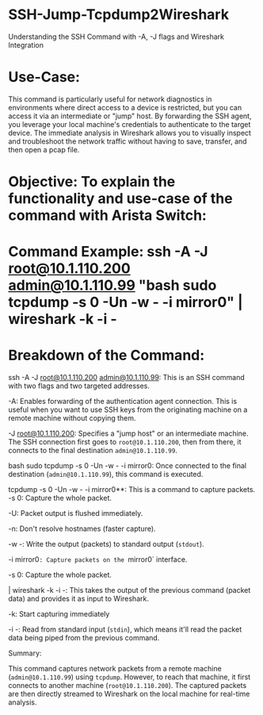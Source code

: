 # SSH-Jump-Tcpdump2Wireshark
Understanding the SSH Command with -A, -J flags and Wireshark Integration 
 
   
# Use-Case: 

This command is particularly useful for network diagnostics in environments where direct access to a device is restricted, but you can access it via an intermediate or "jump" host. By forwarding the SSH agent, you leverage your local machine's credentials to authenticate to the target device. The immediate analysis in Wireshark allows you to visually inspect and troubleshoot the network traffic without having to save, transfer, and then open a pcap file. 
 
# Objective: To explain the functionality and use-case of the command with Arista Switch: 
 
# Command Example: ssh -A -J root@10.1.110.200 admin@10.1.110.99 "bash sudo tcpdump -s 0 -Un -w - -i mirror0" | wireshark -k -i - 
 
# Breakdown of the Command: 
  
ssh -A -J root@10.1.110.200 admin@10.1.110.99: This is an SSH command with two flags and two targeted addresses. 

 -A: Enables forwarding of the authentication agent connection. This is useful when you want to use SSH keys from the originating machine on a remote machine without copying them. 

 -J root@10.1.110.200: Specifies a "jump host" or an intermediate machine. The SSH connection first goes to `root@10.1.110.200`, then from there, it connects to the final destination `admin@10.1.110.99`. 
  
bash sudo tcpdump -s 0 -Un -w - -i mirror0: Once connected to the final destination (`admin@10.1.110.99`), this command is executed. 

tcpdump -s 0 -Un -w - -i mirror0**: This is a command to capture packets.  
 -s 0: Capture the whole packet. 

 -U: Packet output is flushed immediately. 
 
 -n: Don't resolve hostnames (faster capture). 
 
 -w -: Write the output (packets) to standard output (`stdout`). 
 
 -i mirror0`: Capture packets on the `mirror0` interface. 
 
 -s 0: Capture the whole packet. 
  
| wireshark -k -i -: This takes the output of the previous command (packet data) and provides it as input to Wireshark. 

 -k: Start capturing immediately 

 -i -: Read from standard input (`stdin`), which means it'll read the packet data being piped from the previous command. 
   
Summary: 
  
This command captures network packets from a remote machine (`admin@10.1.110.99`) using `tcpdump`. However, to reach that machine, it first connects to another machine (`root@10.1.110.200`). The captured packets are then directly streamed to Wireshark on the local machine for real-time analysis. 

